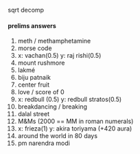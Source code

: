 sqrt decomp

#### prelims answers

1. meth / methamphetamine
2. morse code
3. x: vachan(0.5) y: raj rishi(0.5)
4. mount rushmore
5. lakmé
6. biju patnaik
7. center fruit
8. love / score of 0
9. x: redbull (0.5) y: redbull stratos(0.5)
10. breakdancing / breaking
11. dalal street
12. M&Ms (2000 == MM in roman numerals)
13. x: frieza(1) y: akira toriyama (+420 aura)
14. around the world in 80 days
15. pm narendra modi